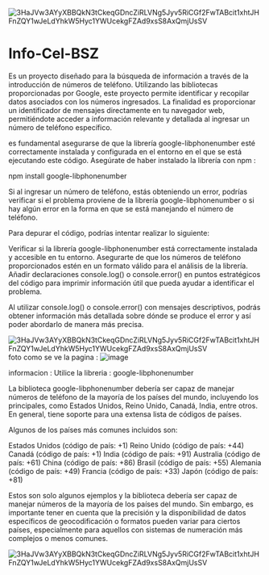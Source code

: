 ![3HaJVw3AYyXBBQkN3tCkeqGDncZiRLVNg5Jyv5RiCGf2FwTABcit1xhtJHFnZQY1wJeLdYhkW5Hyc1YWUcekgFZAd9xsS8AxQmjUsSV](https://github.com/AvastrOficial/Info-Cel-BSZ/assets/91764815/e30ff90d-a06e-48f1-b144-acc349a9b06e)
# Info-Cel-BSZ

Es un proyecto diseñado para la búsqueda de información a través de la introducción de números de teléfono. Utilizando las bibliotecas proporcionadas por Google, este proyecto permite identificar y recopilar datos asociados con los números ingresados. La finalidad es proporcionar un identificador de mensajes directamente en tu navegador web, permitiéndote acceder a información relevante y detallada al ingresar un número de teléfono específico.

es fundamental asegurarse de que la librería google-libphonenumber esté correctamente instalada y configurada en el entorno en el que se está ejecutando este código. Asegúrate de haber instalado la librería con npm : 

npm install google-libphonenumber

Si al ingresar un número de teléfono, estás obteniendo un error, podrías verificar si el problema proviene de la librería google-libphonenumber o si hay algún error en la forma en que se está manejando el número de teléfono.

Para depurar el código, podrías intentar realizar lo siguiente:

Verificar si la librería google-libphonenumber está correctamente instalada y accesible en tu entorno.
Asegurarte de que los números de teléfono proporcionados estén en un formato válido para el análisis de la librería.
Añadir declaraciones console.log() o console.error() en puntos estratégicos del código para imprimir información útil que pueda ayudar a identificar el problema.

Al utilizar console.log() o console.error() con mensajes descriptivos, podrás obtener información más detallada sobre dónde se produce el error y así poder abordarlo de manera más precisa.

![3HaJVw3AYyXBBQkN3tCkeqGDncZiRLVNg5Jyv5RiCGf2FwTABcit1xhtJHFnZQY1wJeLdYhkW5Hyc1YWUcekgFZAd9xsS8AxQmjUsSV](https://github.com/AvastrOficial/Info-Cel-BSZ/assets/91764815/e30ff90d-a06e-48f1-b144-acc349a9b06e)
foto como se ve la pagina : 
![image](https://github.com/AvastrOficial/Info-Cel-BSZ/assets/91764815/8d648a17-2523-4e8c-8571-efc9fc3c6944)


informacion :
Utilice la libreria : google-libphonenumber

La biblioteca google-libphonenumber debería ser capaz de manejar números de teléfono de la mayoría de los países del mundo, incluyendo los principales, como Estados Unidos, Reino Unido, Canadá, India, entre otros. En general, tiene soporte para una extensa lista de códigos de países.

Algunos de los países más comunes incluidos son:

Estados Unidos (código de país: +1)
Reino Unido (código de país: +44)
Canadá (código de país: +1)
India (código de país: +91)
Australia (código de país: +61)
China (código de país: +86)
Brasil (código de país: +55)
Alemania (código de país: +49)
Francia (código de país: +33)
Japón (código de país: +81)

Estos son solo algunos ejemplos y la biblioteca debería ser capaz de manejar números de la mayoría de los países del mundo. Sin embargo, es importante tener en cuenta que la precisión y la disponibilidad de datos específicos de geocodificación o formatos pueden variar para ciertos países, especialmente para aquellos con sistemas de numeración más complejos o menos comunes.

![3HaJVw3AYyXBBQkN3tCkeqGDncZiRLVNg5Jyv5RiCGf2FwTABcit1xhtJHFnZQY1wJeLdYhkW5Hyc1YWUcekgFZAd9xsS8AxQmjUsSV](https://github.com/AvastrOficial/Info-Cel-BSZ/assets/91764815/e30ff90d-a06e-48f1-b144-acc349a9b06e)
